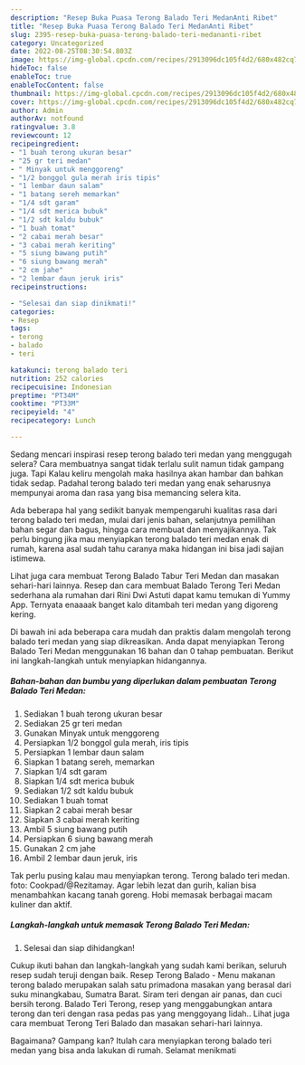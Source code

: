 ```yaml
---
description: "Resep Buka Puasa Terong Balado Teri MedanAnti Ribet"
title: "Resep Buka Puasa Terong Balado Teri MedanAnti Ribet"
slug: 2395-resep-buka-puasa-terong-balado-teri-medananti-ribet
category: Uncategorized
date: 2022-08-25T08:30:54.803Z
image: https://img-global.cpcdn.com/recipes/2913096dc105f4d2/680x482cq70/terong-balado-teri-medan-foto-resep-utama.jpg
hideToc: false
enableToc: true
enableTocContent: false
thumbnail: https://img-global.cpcdn.com/recipes/2913096dc105f4d2/680x482cq70/terong-balado-teri-medan-foto-resep-utama.jpg
cover: https://img-global.cpcdn.com/recipes/2913096dc105f4d2/680x482cq70/terong-balado-teri-medan-foto-resep-utama.jpg
author: Admin
authorAv: notfound
ratingvalue: 3.8
reviewcount: 12
recipeingredient:
- "1 buah terong ukuran besar"
- "25 gr teri medan"
- " Minyak untuk menggoreng"
- "1/2 bonggol gula merah iris tipis"
- "1 lembar daun salam"
- "1 batang sereh memarkan"
- "1/4 sdt garam"
- "1/4 sdt merica bubuk"
- "1/2 sdt kaldu bubuk"
- "1 buah tomat"
- "2 cabai merah besar"
- "3 cabai merah keriting"
- "5 siung bawang putih"
- "6 siung bawang merah"
- "2 cm jahe"
- "2 lembar daun jeruk iris"
recipeinstructions:

- "Selesai dan siap dinikmati!"
categories:
- Resep
tags:
- terong
- balado
- teri

katakunci: terong balado teri 
nutrition: 252 calories
recipecuisine: Indonesian
preptime: "PT34M"
cooktime: "PT33M"
recipeyield: "4"
recipecategory: Lunch

---
```



Sedang mencari inspirasi resep terong balado teri medan yang menggugah selera? Cara membuatnya sangat tidak terlalu sulit namun tidak gampang juga. Tapi Kalau keliru mengolah maka hasilnya akan hambar dan bahkan tidak sedap. Padahal terong balado teri medan yang enak seharusnya mempunyai aroma dan rasa yang bisa memancing selera kita.


Ada beberapa hal yang sedikit banyak mempengaruhi kualitas rasa dari terong balado teri medan, mulai dari jenis bahan, selanjutnya pemilihan bahan segar dan bagus, hingga cara membuat dan menyajikannya. Tak perlu bingung jika mau menyiapkan terong balado teri medan enak di rumah, karena asal sudah tahu caranya maka hidangan ini bisa jadi sajian istimewa.

Lihat juga cara membuat Terong Balado Tabur Teri Medan dan masakan sehari-hari lainnya. Resep dan cara membuat Balado Terong Teri Medan sederhana ala rumahan dari Rini Dwi Astuti dapat kamu temukan di Yummy App. Ternyata enaaaak banget kalo ditambah teri medan yang digoreng kering.


Di bawah ini ada beberapa cara mudah dan praktis dalam mengolah terong balado teri medan yang siap dikreasikan. Anda dapat menyiapkan Terong Balado Teri Medan menggunakan 16 bahan dan 0 tahap pembuatan. Berikut ini langkah-langkah untuk menyiapkan hidangannya.

<!--inarticleads1-->

##### Bahan-bahan dan bumbu yang diperlukan dalam pembuatan Terong Balado Teri Medan:

1. Sediakan 1 buah terong ukuran besar
1. Sediakan 25 gr teri medan
1. Gunakan  Minyak untuk menggoreng
1. Persiapkan 1/2 bonggol gula merah, iris tipis
1. Persiapkan 1 lembar daun salam
1. Siapkan 1 batang sereh, memarkan
1. Siapkan 1/4 sdt garam
1. Siapkan 1/4 sdt merica bubuk
1. Sediakan 1/2 sdt kaldu bubuk
1. Sediakan 1 buah tomat
1. Siapkan 2 cabai merah besar
1. Siapkan 3 cabai merah keriting
1. Ambil 5 siung bawang putih
1. Persiapkan 6 siung bawang merah
1. Gunakan 2 cm jahe
1. Ambil 2 lembar daun jeruk, iris


Tak perlu pusing kalau mau menyiapkan terong. Terong balado teri medan. foto: Cookpad/@Rezitamay. Agar lebih lezat dan gurih, kalian bisa menambahkan kacang tanah goreng. Hobi memasak berbagai macam kuliner dan aktif. 

<!--inarticleads2-->

##### Langkah-langkah untuk memasak Terong Balado Teri Medan:


1. Selesai dan siap dihidangkan!

Cukup ikuti bahan dan langkah-langkah yang sudah kami berikan, seluruh resep sudah teruji dengan baik. Resep Terong Balado - Menu makanan terong balado merupakan salah satu primadona masakan yang berasal dari suku minangkabau, Sumatra Barat. Siram teri dengan air panas, dan cuci bersih terong. Balado Teri Terong, resep yang menggabungkan antara terong dan teri dengan rasa pedas pas yang menggoyang lidah.. Lihat juga cara membuat Terong Teri Balado dan masakan sehari-hari lainnya. 

Bagaimana? Gampang kan? Itulah cara menyiapkan terong balado teri medan yang bisa anda lakukan di rumah. Selamat menikmati
